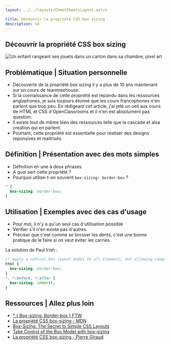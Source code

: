 ```yaml
---
layout: ../../layouts/CheatSheetsLayout.astro

title: Découvrir la propriété CSS box sizing
description: sd
---
```


<article>

# Découvrir la propriété CSS box sizing

![Un enfant rangeant ses jouets dans un carton dans sa chambre, pixel art](/enfant-rangeant-jouets.webp)

## Problématique | Situation personnelle

- Découverte de la propriété box sizing il y a plus de 10 ans maintenant sur un cours de teamtreehouse.
- Si la connaissance de cette propriété est répandu dans les ressources anglophones, je suis toujours étonné que les cours francophones n'en parlent que trop peu. En rédigeant cet article, j'ai jeté un oeil aux cours de HTML et CSS d'OpenClassrooms et il n'en est absolument pas question.
- Il existe tout de même bien des ressources telle que la cascade et alsa creation qui en parlent.
- Pourtant, cette propriété est essentielle pour réaliser des designs reponsives et maitrisés.

## Définition | Présentation avec des mots simples

- Définition en une à deux phrases
- A quoi sert cette propriété ?
- Pourquoi utilise-t-on souvent `box-sizing: border-box` ?

```css
* {
  box-sizing: border-box;
}
```

## Utilisation | Exemples avec des cas d'usage

- Pour moi, il n'y a qu'un seul cas d'utilisation possible
- Vérifier s'il n'en existe pas d'autres.
- Préciser que c'est comme se brosser les dents, c'est une bonne pratique de le faire si on veut éviter les carries.

La solution de Paul Irish : 

```css
/* apply a natural box layout model to all elements, but allowing components to change */
html {
  box-sizing: border-box;
}
*, *:before, *:after {
  box-sizing: inherit;
}
```

## Ressources | Allez plus loin

- [* { Box-sizing: Border-box } FTW](https://www.paulirish.com/2012/box-sizing-border-box-ftw/)
- [La propriété CSS box-sizing - MDN](https://developer.mozilla.org/fr/docs/Web/CSS/box-sizing)
- [Box-Sizing: The Secret to Simple CSS Layouts](https://blog.teamtreehouse.com/box-sizing-secret-simple-css-layouts)
- [Take Control of the Box Model with box-sizing](https://blog.teamtreehouse.com/take-control-of-the-box-model-with-box-sizing)
- [La propriété CSS box-sizing - Pierre Giraud](https://www.pierre-giraud.com/html-css-apprendre-coder-cours/box-sizing/)

</article>
